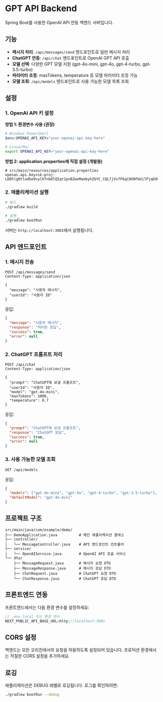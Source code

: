 # GPT API Backend

Spring Boot를 사용한 OpenAI API 연동 백엔드 서버입니다.

## 기능

- **메시지 처리**: `/api/messages/send` 엔드포인트로 일반 메시지 처리
- **ChatGPT 연동**: `/api/chat` 엔드포인트로 OpenAI GPT API 호출
- **모델 선택**: 다양한 GPT 모델 지원 (gpt-4o-mini, gpt-4o, gpt-4-turbo, gpt-3.5-turbo)
- **파라미터 조정**: maxTokens, temperature 등 모델 파라미터 조정 가능
- **모델 조회**: `/api/models` 엔드포인트로 사용 가능한 모델 목록 조회

## 설정

### 1. OpenAI API 키 설정

**방법 1: 환경변수 사용 (권장)**
```bash
# Windows PowerShell
$env:OPENAI_API_KEY="your-openai-api-key-here"

# Linux/Mac
export OPENAI_API_KEY="your-openai-api-key-here"
```

**방법 2: application.properties에 직접 설정 (개발용)**
```properties
# src/main/resources/application.properties
openai.api.key=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
```

### 2. 애플리케이션 실행

```bash
# 빌드
./gradlew build

# 실행
./gradlew bootRun
```

서버는 `http://localhost:3001`에서 실행됩니다.

## API 엔드포인트

### 1. 메시지 전송
```
POST /api/messages/send
Content-Type: application/json

{
  "message": "사용자 메시지",
  "userId": "사용자 ID"
}
```

응답:
```json
{
  "message": "사용자 메시지",
  "response": "처리된 응답",
  "success": true,
  "error": null
}
```

### 2. ChatGPT 프롬프트 처리
```
POST /api/chat
Content-Type: application/json

{
  "prompt": "ChatGPT에 보낼 프롬프트",
  "userId": "사용자 ID",
  "model": "gpt-4o-mini",
  "maxTokens": 1000,
  "temperature": 0.7
}
```

응답:
```json
{
  "prompt": "ChatGPT에 보낸 프롬프트",
  "response": "ChatGPT 응답",
  "success": true,
  "error": null
}
```

### 3. 사용 가능한 모델 조회
```
GET /api/models
```

응답:
```json
{
  "models": ["gpt-4o-mini", "gpt-4o", "gpt-4-turbo", "gpt-3.5-turbo"],
  "defaultModel": "gpt-4o-mini"
}
```

## 프로젝트 구조

```
src/main/java/com/example/demo/
├── DemoApplication.java          # 메인 애플리케이션 클래스
├── controller/
│   └── MessageController.java    # API 엔드포인트 컨트롤러
├── service/
│   └── OpenAIService.java        # OpenAI API 호출 서비스
└── dto/
    ├── MessageRequest.java       # 메시지 요청 DTO
    ├── MessageResponse.java      # 메시지 응답 DTO
    ├── ChatRequest.java          # ChatGPT 요청 DTO
    └── ChatResponse.java         # ChatGPT 응답 DTO
```

## 프론트엔드 연동

프론트엔드에서는 다음 환경 변수를 설정하세요:

```javascript
// .env.local 또는 환경 변수
NEXT_PUBLIC_API_BASE_URL=http://localhost:3001
```

## CORS 설정

백엔드는 모든 오리진에서의 요청을 허용하도록 설정되어 있습니다. 프로덕션 환경에서는 적절한 CORS 설정을 추가하세요.

## 로깅

애플리케이션은 DEBUG 레벨로 로깅됩니다. 로그를 확인하려면:

```bash
./gradlew bootRun --debug
```
